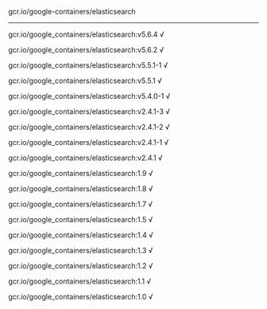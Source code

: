 gcr.io/google-containers/elasticsearch 

----
gcr.io/google_containers/elasticsearch:v5.6.4 √

gcr.io/google_containers/elasticsearch:v5.6.2 √

gcr.io/google_containers/elasticsearch:v5.5.1-1 √

gcr.io/google_containers/elasticsearch:v5.5.1 √

gcr.io/google_containers/elasticsearch:v5.4.0-1 √

gcr.io/google_containers/elasticsearch:v2.4.1-3 √

gcr.io/google_containers/elasticsearch:v2.4.1-2 √

gcr.io/google_containers/elasticsearch:v2.4.1-1 √

gcr.io/google_containers/elasticsearch:v2.4.1 √

gcr.io/google_containers/elasticsearch:1.9 √

gcr.io/google_containers/elasticsearch:1.8 √

gcr.io/google_containers/elasticsearch:1.7 √

gcr.io/google_containers/elasticsearch:1.5 √

gcr.io/google_containers/elasticsearch:1.4 √

gcr.io/google_containers/elasticsearch:1.3 √

gcr.io/google_containers/elasticsearch:1.2 √

gcr.io/google_containers/elasticsearch:1.1 √

gcr.io/google_containers/elasticsearch:1.0 √

